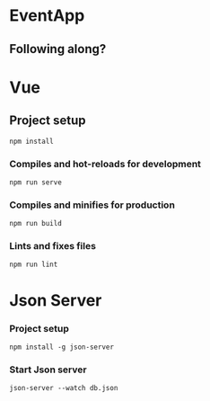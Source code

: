 # EventApp

## Following along?

# Vue

## Project setup

```
npm install
```

### Compiles and hot-reloads for development

```
npm run serve
```

### Compiles and minifies for production

```
npm run build
```

### Lints and fixes files

```
npm run lint
```

# Json Server

### Project setup

```
npm install -g json-server
```

### Start Json server

```
json-server --watch db.json

```
